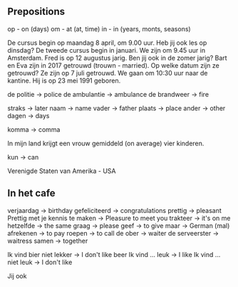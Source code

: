 ## Prepositions

op - on (days)
om - at (at, time)
in - in (years, monts, seasons)

De cursus begin op maandag 8 april, om 9.00 uur.
Heb jij ook les op dinsdag?
De tweede cursus begin in januari.
We zijn om 9.45 uur in Amsterdam.
Fred is op 12 augustus jarig.
Ben jij ook in de zomer jarig?
Bart en Eva zijn in 2017 getrouwd (trouwn - married).
Op welke datum zijn ze getrouwd?
Ze zijn op 7 juli getrouwd.
We gaan om 10:30 uur naar de kantine.
Hij is op 23 mei 1991 geboren.

de politie -> police
de ambulantie -> ambulance
de brandweer -> fire

straks  -> later
naam    -> name
vader   -> father
plaats  -> place
ander   -> other
dagen   -> days

komma -> comma

In mijn land krijgt een vrouw gemiddeld (on average) vier kinderen.

kun -> can

Verenigde Staten van Amerika - USA

## In het cafe

verjaardag                      -> birthday
gefeliciteerd                   -> congratulations
prettig                         -> pleasant 
Prettig met je kennis te maken  -> Pleasure to meet you
trakteer                        -> it's on me 
hetzelfde                       -> the same
graag                           -> please
geef                            -> to give
maar                            -> German (mal) 
afrekenen                       -> to pay
roepen                          -> to call
de ober                         -> waiter
de serveerster                  -> waitress
samen                           -> together

Ik vind bier niet lekker -> I don't like beer
Ik vind ... leuk -> I like
Ik vind ... niet leuk -> I don't like

Jij ook

